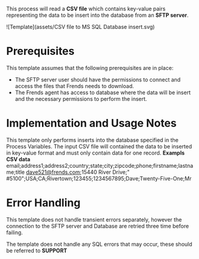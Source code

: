 This process will read a **CSV file** which contains key-value pairs representing the data to be insert into the database from an **SFTP server**. 



![Template](assets/CSV file to MS SQL Database insert.svg)

# Prerequisites

This template assumes that the following prerequisites are in place:

- The SFTP server user should have the permissions to connect and access 
  the files that Frends needs to download.
- The Frends agent has access to database where the data will be insert and the necessary permissions to perform the insert.

# Implementation and Usage Notes

This template only performs inserts into the database specified in the Process Variables.
The input CSV file will contained the data to be inserted in key-value format and must only contain data for one record.
**Exampls CSV data**
email;address1;address2;country;state;city;zipcode;phone;firstname;lastname;title
dave521@frends.com;15440 River Drive;" #5100";USA;CA;Rivertown;123455;1234567895;Dave;Twenty-Five-One;Mr


# Error Handling

This template does not handle transient errors separately, however the connection
to the SFTP server and Database are retried three time before failing.

The template does not handle any SQL errors that may occur, these should be referred to **SUPPORT**

